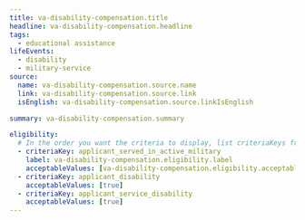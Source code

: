 ```yaml
---
title: va-disability-compensation.title
headline: va-disability-compensation.headline
tags:
  - educational assistance
lifeEvents:
  - disability
  - military-service
source:
  name: va-disability-compensation.source.name
  link: va-disability-compensation.source.link
  isEnglish: va-disability-compensation.source.linkIsEnglish

summary: va-disability-compensation.summary

eligibility:
  # In the order you want the criteria to display, list criteriaKeys from the csv here, each followed by a comma-separated list of which values indicate eligibility for that criteria. Wrap individual values in quotes if they have inner commas.
  - criteriaKey: applicant_served_in_active_military
    label: va-disability-compensation.eligibility.label
    acceptableValues: [va-disability-compensation.eligibility.acceptableValues]
  - criteriaKey: applicant_disability
    acceptableValues: [true]
  - criteriaKey: applicant_service_disability
    acceptableValues: [true]
---
```

